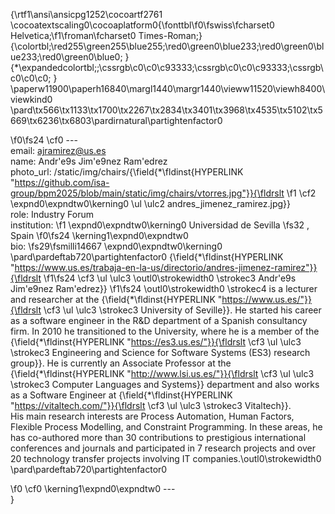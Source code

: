 {\rtf1\ansi\ansicpg1252\cocoartf2761
\cocoatextscaling0\cocoaplatform0{\fonttbl\f0\fswiss\fcharset0 Helvetica;\f1\froman\fcharset0 Times-Roman;}
{\colortbl;\red255\green255\blue255;\red0\green0\blue233;\red0\green0\blue233;\red0\green0\blue0;
}
{\*\expandedcolortbl;;\cssrgb\c0\c0\c93333;\cssrgb\c0\c0\c93333;\cssrgb\c0\c0\c0;
}
\paperw11900\paperh16840\margl1440\margr1440\vieww11520\viewh8400\viewkind0
\pard\tx566\tx1133\tx1700\tx2267\tx2834\tx3401\tx3968\tx4535\tx5102\tx5669\tx6236\tx6803\pardirnatural\partightenfactor0

\f0\fs24 \cf0 ---\
email: ajramirez@us.es\
name: Andr\'e9s Jim\'e9nez Ram\'edrez\
photo_url: /static/img/chairs/{\field{\*\fldinst{HYPERLINK "https://github.com/isa-group/bpm2025/blob/main/static/img/chairs/vtorres.jpg"}}{\fldrslt 
\f1 \cf2 \expnd0\expndtw0\kerning0
\ul \ulc2 andres_jimenez_ramirez.jpg}}\
role: Industry Forum\
institution: 
\f1 \expnd0\expndtw0\kerning0
Universidad de Sevilla
\fs32 , Spain
\f0\fs24 \kerning1\expnd0\expndtw0 \
bio: 
\fs29\fsmilli14667 \expnd0\expndtw0\kerning0
\
\pard\pardeftab720\partightenfactor0
{\field{\*\fldinst{HYPERLINK "https://www.us.es/trabaja-en-la-us/directorio/andres-jimenez-ramirez"}}{\fldrslt 
\f1\fs24 \cf3 \ul \ulc3 \outl0\strokewidth0 \strokec3 Andr\'e9s Jim\'e9nez Ram\'edrez}}
\f1\fs24 \outl0\strokewidth0 \strokec4  is a lecturer and researcher at the {\field{\*\fldinst{HYPERLINK "https://www.us.es/"}}{\fldrslt \cf3 \ul \ulc3 \strokec3 University of Seville}}. He started his career as a software engineer in the R&D department of a Spanish consultancy firm. In 2010 he transitioned to the University, where he is a member of the {\field{\*\fldinst{HYPERLINK "https://es3.us.es/"}}{\fldrslt \cf3 \ul \ulc3 \strokec3 Engineering and Science for Software Systems (ES3) research group}}. He is currently an Associate Professor at the {\field{\*\fldinst{HYPERLINK "http://www.lsi.us.es/"}}{\fldrslt \cf3 \ul \ulc3 \strokec3 Computer Languages and Systems}} department and also works as a Software Engineer at {\field{\*\fldinst{HYPERLINK "https://vitaltech.com/"}}{\fldrslt \cf3 \ul \ulc3 \strokec3 Vitaltech}}.\
His main research interests are Process Automation, Human Factors, Flexible Process Modelling, and Constraint Programming. In these areas, he has co-authored more than 30 contributions to prestigious international conferences and journals and participated in 7 research projects and over 20 technology transfer projects involving IT companies.\outl0\strokewidth0 \
\pard\pardeftab720\partightenfactor0

\f0 \cf0 \kerning1\expnd0\expndtw0 ---\
}